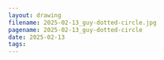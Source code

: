 ```yaml
---
layout: drawing
filename: 2025-02-13_guy-dotted-circle.jpg
pagename: 2025-02-13_guy-dotted-circle
date: 2025-02-13
tags:
---
```

